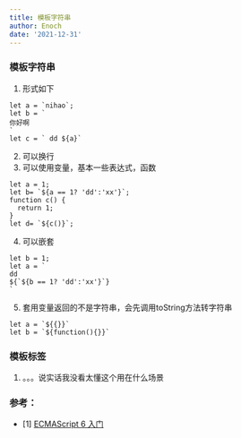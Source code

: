 ```yaml
---
title: 模板字符串
author: Enoch
date: '2021-12-31'
---
```


### 模板字符串
1. 形式如下
```
let a = `nihao`;
let b = `
你好啊
`
let c = ` dd ${a}`
```
2. 可以换行
3. 可以使用变量，基本一些表达式，函数
```
let a = 1;
let b= `${a == 1? 'dd':'xx'}`;
function c() {
  return 1;
}
let d= `${c()}`;
```
4. 可以嵌套
```
let b = 1;
let a = `
dd
${`${b == 1? 'dd':'xx'}`}
`
```

5. 套用变量返回的不是字符串，会先调用toString方法转字符串
```
let a = `${{}}`
let b = `${function(){}}`
```


### 模板标签
1. 。。。说实话我没看太懂这个用在什么场景


### 参考：
- [1] [ECMAScript 6 入门](https://es6.ruanyifeng.com/#docs/string)